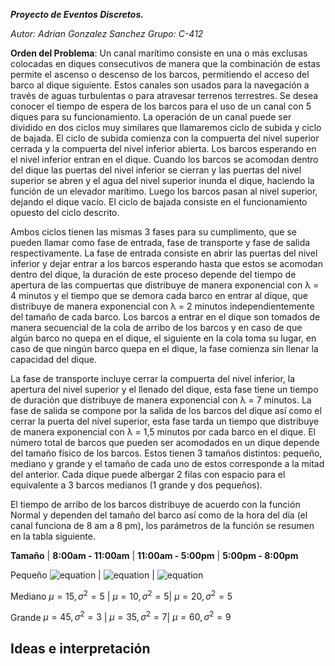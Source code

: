 ***Proyecto de Eventos Discretos.***

*Autor: Adrian Gonzalez Sanchez*
*Grupo: C-412*

**Orden del Problema**:
Un canal marı́timo consiste en una o más exclusas colocadas en diques consecutivos de manera que la combinación de estas
permite el ascenso o descenso de los barcos, permitiendo el acceso del barco al dique siguiente. Estos canales son usados para la navegación a través de aguas turbulentas o para atravesar terrenos terrestres. Se desea conocer el tiempo de espera de los barcos para el uso de un canal con 5 diques para su funcionamiento. La operación de un canal puede ser dividido en dos ciclos muy similares que llamaremos ciclo de subida y ciclo de bajada. El ciclo de subida comienza con la compuerta del nivel superior cerrada y la compuerta del nivel inferior abierta. Los barcos esperando en el nivel inferior entran en el dique. Cuando los barcos se acomodan dentro del dique las puertas del nivel inferior se cierran y las puertas del nivel superior se abren y el agua del nivel superior inunda el dique, haciendo la función de un elevador marı́timo. Luego los barcos pasan al nivel superior, dejando el dique vacı́o. El ciclo de bajada consiste en el funcionamiento opuesto del ciclo descrito.

Ambos ciclos tienen las mismas 3 fases para su cumplimento, que se pueden llamar como fase de entrada, fase de transporte y fase de salida respectivamente. La fase de entrada consiste en abrir las puertas del nivel inferior y dejar entrar a
los barcos esperando hasta que estos se acomodan dentro del dique, la duración de este proceso depende del tiempo de apertura de las compuertas que distribuye de manera exponencial con λ = 4 minutos y el tiempo que se demora cada barco en entrar al dique, que distribuye de manera exponencial con λ = 2 minutos independientemente del tamaño de cada barco. Los barcos a entrar en el dique son tomados de manera secuencial de la cola de arribo de los barcos y en caso de que algún barco no quepa en el dique, el siguiente en la cola toma su lugar, en caso de que ningún barco quepa en el dique, la fase comienza sin llenar la capacidad del dique. 

La fase de transporte incluye cerrar la compuerta del nivel inferior, la apertura del nivel superior y el llenado del dique, esta fase tiene un tiempo de duración que distribuye de manera exponencial con λ = 7 minutos. La fase de salida se compone por la salida de los barcos del dique ası́ como el cerrar la puerta del nivel superior, esta fase tarda un tiempo que distribuye de manera exponencial con λ = 1,5 minutos por cada barco en el dique. El número total de barcos que pueden ser acomodados en un dique depende del tamaño fı́sico de los barcos. Estos tienen 3 tamaños distintos: pequeño, mediano y grande y el tamaño de cada uno de estos corresponde a la mitad del anterior. Cada dique puede albergar 2 filas con espacio para el equivalente a 3 barcos medianos (1 grande y dos pequeños). 

El tiempo de arribo de los barcos distribuye de acuerdo con la función Normal y dependen del tamaño del barco ası́ como de la hora del dı́a (el canal funciona de 8 am a 8 pm), los parámetros de la función se resumen en la tabla siguiente.

**Tamaño**  |  **8:00am - 11:00am**    | **11:00am - 5:00pm**    |  **5:00pm - 8:00pm**

Pequeño       ![equation](http://www.sciweavers.org/upload/Tex2Img_1585279398/render.png) | ![equation](http://www.sciweavers.org/upload/Tex2Img_1585279281/render.png) | ![equation](http://www.sciweavers.org/upload/Tex2Img_1585279309/render.png)

Mediano       $\mu = 15, \sigma^2 = 5$ | $\mu = 10, \sigma^2 = 5$| $\mu = 20, \sigma^2 = 5$

Grande        $\mu = 45, \sigma^2 = 3$ | $\mu = 35, \sigma^2 = 7$| $\mu = 60, \sigma^2 = 9$


## Ideas e interpretación

